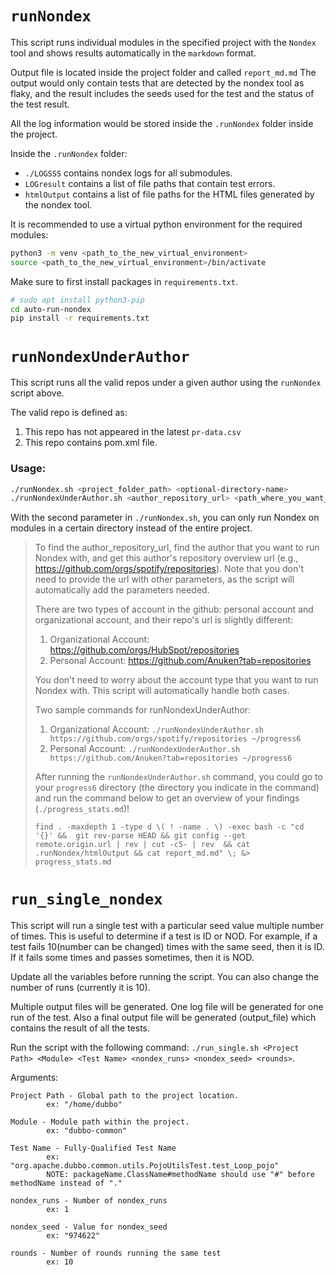 # `runNondex`

This script runs individual modules in the specified project with the `Nondex` tool and shows results automatically in the `markdown` format.

Output file is located inside the project folder and called `report_md.md` The output would only contain tests that are detected by the nondex tool as flaky, and the result includes the seeds used for the test and the status of the test result.

All the log information would be stored inside the `.runNondex` folder inside the project. 

Inside the `.runNondex` folder: 
- `./LOGSSS` contains nondex logs for all submodules.
- `LOGresult` contains a list of file paths that contain test errors.
- `htmlOutput` contains a list of file paths for the HTML files generated by the nondex tool.

It is recommended to use a virtual python environment for the required modules:
```bash
python3 -m venv <path_to_the_new_virtual_environment>
source <path_to_the_new_virtual_environment>/bin/activate
```

Make sure to first install packages in `requirements.txt`.

```bash
# sudo apt install python3-pip
cd auto-run-nondex
pip install -r requirements.txt
```

# `runNondexUnderAuthor`

This script runs all the valid repos under a given author using the `runNondex` script above. 

The valid repo is defined as:

1. This repo has not appeared in the latest `pr-data.csv`
2. This repo contains pom.xml file.




### Usage:
```bash
./runNondex.sh <project_folder_path> <optional-directory-name>
./runNondexUnderAuthor.sh <author_repository_url> <path_where_you_want_to_clone_those repos>
```

With the second parameter in `./runNondex.sh`, you can only run Nondex on modules in a certain directory instead of the entire project.


>  To find the author_repository_url, find the author that you want to run Nondex with, and get this author's repository overview url (e.g., https://github.com/orgs/spotify/repositories). Note that you don't need to provide the url with other parameters, as the script will automatically add the parameters needed.
>
>  There are two types of account in the github: personal account and organizational account, and their repo's url is slightly different:
> 
>  1. Organizational Account: https://github.com/orgs/HubSpot/repositories
>  2. Personal Account: https://github.com/Anuken?tab=repositories
> 
>  You don't need to worry about the account type that you want to run Nondex with. This script will automatically handle both cases. 
> 
>  Two sample commands for runNondexUnderAuthor:
>  
>  1. Organizational Account: `./runNondexUnderAuthor.sh https://github.com/orgs/spotify/repositories ~/progress6`
>  2. Personal Account: `./runNondexUnderAuthor.sh https://github.com/Anuken?tab=repositories ~/progress6`
>  
>  After running the `runNondexUnderAuthor.sh` command, you could go to your `progress6` directory (the directory you indicate in the command) and run the command below to get an overview of your findings (`./progress_stats.md`)!
> 
>  `find . -maxdepth 1 -type d \( ! -name . \) -exec bash -c "cd '{}' &&  git rev-parse HEAD && git config --get remote.origin.url | rev | cut -c5- | rev  && cat .runNondex/htmlOutput && cat report_md.md" \; &> progress_stats.md`


# `run_single_nondex`

This script will run a single test with a particular seed value multiple number of times. This is useful to determine if a test is ID or NOD. For example, if a test fails 10(number can be changed) times with the same seed, then it is ID. If it fails some times and passes sometimes, then it is NOD.

Update all the variables before running the script. You can also change the number of runs (currently it is 10).

Multiple output files will be generated. One log file will be generated for one run of the test. Also a final output file will be generated (output_file) which contains the result of all the tests.

Run the script with the following command:
 `./run_single.sh <Project Path> <Module> <Test Name> <nondex_runs> <nondex_seed> <rounds>`.


Arguments:

```
Project Path - Global path to the project location. 
        ex: "/home/dubbo"

Module - Module path within the project.
        ex: "dubbo-common"

Test Name - Fully-Qualified Test Name 
        ex: "org.apache.dubbo.common.utils.PojoUtilsTest.test_Loop_pojo"
        NOTE: packageName.ClassName#methodName should use "#" before methodName instead of "."

nondex_runs - Number of nondex_runs
        ex: 1

nondex_seed - Value for nondex_seed
        ex: "974622"

rounds - Number of rounds running the same test
        ex: 10
```